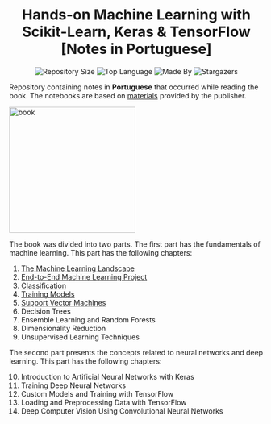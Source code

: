 <h1 align="center">
    Hands-on Machine Learning with Scikit-Learn, Keras & TensorFlow [Notes in Portuguese] 
</h1> 

<p align="center">
    <img alt="Repository Size" src="https://img.shields.io/github/repo-size/LeoFuchs/Hands-On-ML">
    <img alt="Top Language" src="https://img.shields.io/github/languages/top/LeoFuchs/Hands-On-ML">
    <img alt="Made By" src="https://img.shields.io/badge/Made%20By-Leonardo%20Fuchs-orange">
    <img alt="Stargazers" src="https://img.shields.io/github/stars/LeoFuchs/Hands-On-ML?style=social">
</p>

Repository containing notes in **Portuguese** that occurred while reading the book. The notebooks are based on [materials](https://github.com/ageron/handson-ml2) provided by the publisher.

<img src="https://images-na.ssl-images-amazon.com/images/I/51aqYc1QyrL._SX379_BO1,204,203,200_.jpg" title="book" width="250" />

The book was divided into two parts. The first part has the fundamentals of machine learning. This part has the following chapters:

1. [The Machine Learning Landscape](https://github.com/LeoFuchs/Hands-On-ML/blob/master/Cap%C3%ADtulo%201%20-%20O%20Cen%C3%A1rio%20do%20Aprendizado%20de%20M%C3%A1quina.ipynb)
2. [End-to-End Machine Learning Project](https://github.com/LeoFuchs/Hands-On-ML/blob/master/Cap%C3%ADtulo%202%20-%20Projeto%20de%20Aprendizado%20de%20M%C3%A1quina%20de%20Ponta%20a%20Ponta.ipynb)
3. [Classification](https://nbviewer.jupyter.org/github/LeoFuchs/Hands-On-ML/blob/master/Cap%C3%ADtulo%203%20-%20Classifica%C3%A7%C3%A3o.ipynb)
4. [Training Models](https://nbviewer.jupyter.org/github/LeoFuchs/Hands-On-ML/blob/master/Cap%C3%ADtulo%204%20-%20Modelos%20de%20Treinamento.ipynb)
5. [Support Vector Machines](https://nbviewer.jupyter.org/github/LeoFuchs/Hands-On-ML/blob/master/Cap%C3%ADtulo%205%20-%20M%C3%A1quinas%20de%20Vetores%20de%20Suporte.ipynb)
6. Decision Trees
7. Ensemble Learning and Random Forests
8. Dimensionality Reduction
9. Unsupervised Learning Techniques

The second part presents the concepts related to neural networks and deep learning. This part has the following chapters:

10. Introduction to Artificial Neural Networks with Keras
11. Training Deep Neural Networks
12. Custom Models and Training with TensorFlow
13. Loading and Preprocessing Data with TensorFlow
14. Deep Computer Vision Using Convolutional Neural Networks

